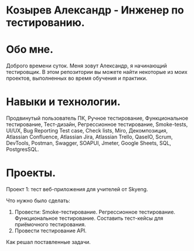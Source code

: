 # Козырев Александр - Инженер по тестированию.

# Обо мне.
Доброго времени суток. Меня зовут Александр, я начинающий тестировщик. 
В этом репозитории вы можете найти некоторые из моих проектов, выполненных во время обучения и практики.

# Навыки и технологии.
Продвинутый пользователь ПК, Ручное тестирование, Функциональное тестирование, Тест-дизайн, Регрессионное тестирование, Smoke-tests, UI/UX, Bug Reporting
Test case, Check lists, Miro, Декомпозиция, Atlassian Confluence, Atlassian Jira, Atlassian Trello, QaseIO, Scrum, DevTools, Postman, Swagger, SOAPUI, Jmeter, Google Sheets, SQL, PostgresSQL.

# Проекты.
Проект 1: тест веб-приложения для учителей от Skyeng.

Что нужно было сделать:
1. Провести: Smoke-тестирование.
             Регрессионное тестирование.
             Функциональное тестирование.
             Составить тест-кейсы для приёмочного тестирования.
2. Провести тестирование API.

Как решал поставленные задачи.
